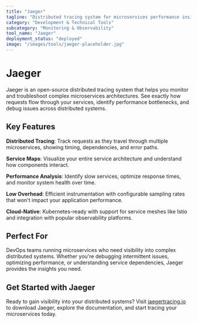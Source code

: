 ```yaml
---
title: "Jaeger"
tagline: "Distributed tracing system for microservices performance insights"
category: "Development & Technical Tools"
subcategory: "Monitoring & Observability"
tool_name: "Jaeger"
deployment_status: "deployed"
image: "/images/tools/jaeger-placeholder.jpg"
---
```


# Jaeger

Jaeger is an open-source distributed tracing system that helps you monitor and troubleshoot complex microservices architectures. See exactly how requests flow through your services, identify performance bottlenecks, and debug issues across distributed systems.

## Key Features

**Distributed Tracing**: Track requests as they travel through multiple microservices, showing timing, dependencies, and error paths.

**Service Maps**: Visualize your entire service architecture and understand how components interact.

**Performance Analysis**: Identify slow services, optimize response times, and monitor system health over time.

**Low Overhead**: Efficient instrumentation with configurable sampling rates that won't impact your application performance.

**Cloud-Native**: Kubernetes-ready with support for service meshes like Istio and integration with popular observability platforms.

## Perfect For

DevOps teams running microservices who need visibility into complex distributed systems. Whether you're debugging intermittent issues, optimizing performance, or understanding service dependencies, Jaeger provides the insights you need.

## Get Started with Jaeger

Ready to gain visibility into your distributed systems? Visit [jaegertracing.io](https://www.jaegertracing.io) to download Jaeger, explore the documentation, and start tracing your microservices today.